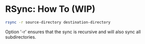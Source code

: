 # RSync: How To (WIP)

```sh
rsync -r source-directory destination-directory
```

Option '-r' ensures that the sync is recursive and will also sync all subdirectories.

